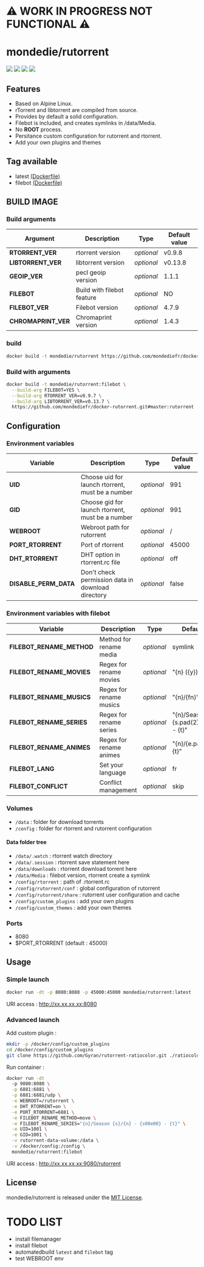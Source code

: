 # :warning: WORK IN PROGRESS NOT FUNCTIONAL :warning:

# mondedie/rutorrent

[![](https://img.shields.io/docker/cloud/build/mondedie/rutorrent)](https://hub.docker.com/r/mondedie/rutorrent/builds)
[![](https://img.shields.io/docker/cloud/automated/mondedie/rutorrent)](https://hub.docker.com/r/mondedie/rutorrent/builds)
[![](https://img.shields.io/docker/pulls/mondedie/rutorrent)](https://hub.docker.com/r/mondedie/rutorrent)
[![](https://img.shields.io/docker/stars/mondedie/rutorrent)](https://hub.docker.com/r/mondedie/rutorrent)

## Features

 - Based on Alpine Linux.
 - rTorrent and libtorrent are compiled from source.
 - Provides by default a solid configuration.
 - Filebot is included, and creates symlinks in /data/Media.
 - No **ROOT** process.
 - Persitance custom configuration for rutorrent and rtorrent.
 - Add your own plugins and themes

## Tag available

 - latest [(Dockerfile)](https://github.com/mondediefr/docker-rutorrent/blob/master/Dockerfile)
 - filebot [(Dockerfile)](https://github.com/mondediefr/docker-rutorrent/blob/master/Dockerfile)

## BUILD IMAGE

### Build arguments

| Argument | Description | Type | Default value |
| -------- | ----------- | ---- | ------------- |
| **RTORRENT_VER** | rtorrent version | *optional* | v0.9.8
| **LIBTORRENT_VER** | libtorrent version | *optional* | v0.13.8
| **GEOIP_VER** | pecl geoip version | *optional* | 1.1.1
| **FILEBOT** | Build with filebot feature | *optional* | NO
| **FILEBOT_VER** | Filebot version | *optional* | 4.7.9
| **CHROMAPRINT_VER** | Chromaprint version | *optional* | 1.4.3

### build

```sh
docker build -t mondedie/rutorrent https://github.com/mondediefr/docker-rutorrent.git#master:rutorrent
```

### Build with arguments

```sh
docker build -t mondedie/rutorrent:filebot \
  --build-arg FILEBOT=YES \
  --build-arg RTORRENT_VER=v0.9.7 \
  --build-arg LIBTORRENT_VER=v0.13.7 \
  https://github.com/mondediefr/docker-rutorrent.git#master:rutorrent
```

## Configuration

### Environment variables

| Variable | Description | Type | Default value |
| -------- | ----------- | ---- | ------------- |
| **UID** | Choose uid for launch rtorrent, must be a number | *optional* | 991
| **GID** | Choose gid for launch rtorrent, must be a number | *optional* | 991
| **WEBROOT** | Webroot path for rutorrent | *optional* | /
| **PORT_RTORRENT** | Port of rtorrent | *optional* | 45000
| **DHT_RTORRENT** | DHT option in rtorrent.rc file | *optional* | off
| **DISABLE_PERM_DATA** | Don't check permission data in download directory | *optional* | false

### Environment variables with filebot

| Variable | Description | Type | Default value |
| -------- | ----------- | ---- | ------------- |
| **FILEBOT_RENAME_METHOD** | Method for rename media | *optional* | symlink
| **FILEBOT_RENAME_MOVIES** | Regex for rename movies | *optional* | "{n} ({y})"
| **FILEBOT_RENAME_MUSICS** | Regex for rename musics | *optional* | "{n}/{fn}"
| **FILEBOT_RENAME_SERIES** | Regex for rename series | *optional* | "{n}/Season {s.pad(2)}/{s00e00} - {t}"
| **FILEBOT_RENAME_ANIMES** | Regex for rename animes | *optional* | "{n}/{e.pad(3)} - {t}"
| **FILEBOT_LANG** | Set your language | *optional* | fr
| **FILEBOT_CONFLICT** | Conflict management | *optional* | skip

### Volumes

 - `/data` : folder for download torrents
 - `/config` : folder for rtorrent and rutorrent configuration

#### Data folder tree

 - `/data/.watch` : rtorrent watch directory
 - `/data/.session` : rtorrent save statement here
 - `/data/downloads` : rtorrent download torrent here
 - `/data/Media` : filebot version, rtorrent create a symlink
 - `/config/rtorrent` : path of .rtorrent.rc
 - `/config/rutorrent/conf` : global configuration of rutorrent
 - `/config/rutorrent/share` : rutorrent user configuration and cache
 - `/config/custom_plugins` : add your own plugins
 - `/config/custom_themes` : add your own themes

### Ports

 - 8080
 - $PORT_RTORRENT (default : 45000)

## Usage

### Simple launch

```sh
docker run -dt -p 8080:8080 -p 45000:45000 mondedie/rutorrent:latest
```

URI access : http://xx.xx.xx.xx:8080

### Advanced launch

Add custom plugin :

```sh
mkdir -p /docker/config/custom_plugins
cd /docker/config/custom_plugins
git clone https://github.com/Gyran/rutorrent-ratiocolor.git ./ratiocolor
```

Run container :

```sh
docker run -dt
  -p 9080:8080 \
  -p 6881:6881 \
  -p 6881:6881/udp \
  -e WEBROOT=/rutorrent \
  -e DHT_RTORRENT=on \
  -e PORT_RTORRENT=6881 \
  -e FILEBOT_RENAME_METHOD=move \
  -e FILEBOT_RENAME_SERIES="{n}/Season {s}/{n} - {s00e00} - {t}" \
  -e UID=1001 \
  -e GID=1001 \
  -v rutorrent-data-volume:/data \
  -v /docker/config:/config \
  mondedie/rutorrent:filebot
```

URI access : http://xx.xx.xx.xx:9080/rutorrent

## License

mondedie/rutorrent is released under the [MIT License](https://github.com/mondediefr/docker-rutorrent/blob/master/LICENSE).

# TODO LIST

 - install filemanager
 - install filebot
 - automatedbuild `latest` and `filebot` tag
 - test WEBROOT env
